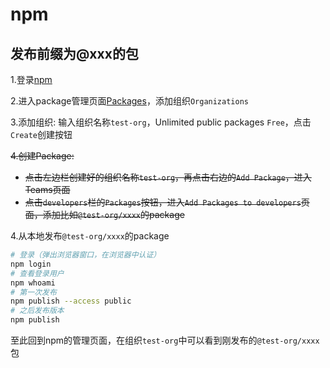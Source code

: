 # npm

## 发布前缀为@xxx的包

1.登录[npm](https://www.npmjs.com/)

2.进入package管理页面[Packages](https://www.npmjs.com/settings/capricorncd/packages)，添加组织`Organizations`

3.添加组织: 输入组织名称`test-org`，Unlimited public packages `Free`，点击`Create`创建按钮

~~4.创建Package:~~
  - ~~点击左边栏创建好的组织名称`test-org`，再点击右边的`Add Package`，进入Teams页面~~
  - ~~点击`developers`栏的`Packages`按钮，进入`Add Packages to developers`页面，添加比如`@test-org/xxxx`的package~~

4.从本地发布`@test-org/xxxx`的package

```bash
# 登录（弹出浏览器窗口，在浏览器中认证）
npm login
# 查看登录用户
npm whoami
# 第一次发布
npm publish --access public
# 之后发布版本
npm publish
```

至此回到npm的管理页面，在组织`test-org`中可以看到刚发布的`@test-org/xxxx`包
